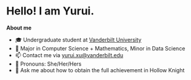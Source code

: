 # Hello! I am Yurui.

**About me**

- 🎓 Undergraduate student at [Vanderbilt University](https://www.vanderbilt.edu/)
- 🌱 Major in Computer Science + Mathematics, Minor in Data Science
- 📫 Contact me via yurui.xu@vanderbilt.edu
- 🍄 Pronouns: She/Her/Hers
- 💬 Ask me about how to obtain the full achievement in Hollow Knight
